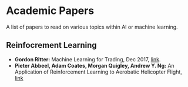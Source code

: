 # Academic Papers

A list of papers to read on various topics within AI or machine learning.

## Reinfocrement Learning

* **Gordon Ritter:** Machine Learning for Trading, Dec 2017, [link](https://papers.ssrn.com/sol3/papers.cfm?abstract_id=3015609).
* **Pieter Abbeel, Adam Coates, Morgan Quigley, Andrew Y. Ng:** An Application of Reinforcement Learning to
Aerobatic Helicopter Flight, [link](http://papers.nips.cc/paper/3151-an-application-of-reinforcement-learning-to-aerobatic-helicopter-flight.pdf)
